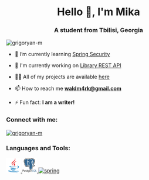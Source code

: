 <h1 align="center">Hello 👋, I'm Mika</h1>
<h3 align="center">A student from Tbilisi, Georgia</h3>

<p align="left"> <img src="https://komarev.com/ghpvc/?username=grigoryan-m&label=Profile%20views&color=0e75b6&style=flat" alt="grigoryan-m" /> </p>

- 🔨 I’m currently learning [Spring Security](https://docs.spring.io/spring-security/reference/)

- 🚀 I'm currently working on [Library REST API](https://github.com/grigoryan-m/library-rest-api)

- 👨‍💻 All of my projects are available [here](https://github.com/grigoryan-m?tab=repositories)

- 📫 How to reach me **waldm4rk@gmail.com**

- ⚡ Fun fact: **I am a writer!**

<h3 align="left">Connect with me:</h3>
<p align="left">
<a href="https://www.leetcode.com/grigoryan-m" target="blank"><img align="center" src="https://raw.githubusercontent.com/rahuldkjain/github-profile-readme-generator/master/src/images/icons/Social/leet-code.svg" alt="grigoryan-m" height="30" width="40" /></a>
</p>

<h3 align="left">Languages and Tools:</h3>
<p align="left"> <a href="https://www.java.com" target="_blank" rel="noreferrer"> <img src="https://raw.githubusercontent.com/devicons/devicon/master/icons/java/java-original.svg" alt="java" width="40" height="40"/> </a> <a href="https://www.postgresql.org" target="_blank" rel="noreferrer"> <img src="https://raw.githubusercontent.com/devicons/devicon/master/icons/postgresql/postgresql-original-wordmark.svg" alt="postgresql" width="40" height="40"/> </a> <a href="https://spring.io/" target="_blank" rel="noreferrer"> <img src="https://www.vectorlogo.zone/logos/springio/springio-icon.svg" alt="spring" width="40" height="40"/> </a> </p>
